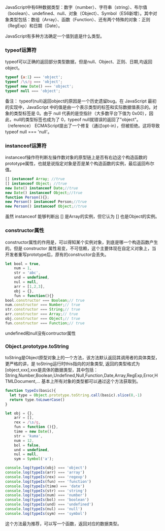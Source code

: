 JavaScript中有6种数据类型：数字（number）、字符串（string）、布尔值（boolean）、undefined、null、对象（Object）、Symbol（ES6新增）。其中对象类型包括：数组（Array）、函数（Function）、还有两个特殊的对象：正则（RegExp）和日期（Date）。

JavaScript有多种方法确定一个值到底是什么类型。

### typeof运算符
typeof可以正确的返回部分类型数据，但是null、Object、正则、日期,均返回object。
```js
typeof {a:1} === 'object';
typeof /\s/g === 'object';
typeof new Date() === 'object';
typeof null === 'object';
```
备注： 
typeof(null)返回object的原因是一个历史遗留bug。在 JavaScript 最初的实现中，JavaScript 中的值是由一个表示类型的标签和实际数据值表示的。对象的类型标签是 0。由于 null 代表的是空指针（大多数平台下值为 0x00），因此，null的类型标签也成为了 0，typeof null就错误的返回了"object"。（reference）
ECMAScript提出了一个修复（通过opt-in），但被拒绝。这将导致typeof null === 'null'。

### instanceof运算符
instanceof操作符判断左操作数对象的原型链上是否有右边这个构造函数的prototype属性，也就是说指定对象是否是某个构造函数的实例，最后返回布尔值。
```js
[] instanceof Array; //true
[] instanceof Object; //true
new Date() instanceof Date;//true
new Date() instanceof Object;//true
function Person(){};
new Person() instanceof Person;//true
new Person() instanceof Object;//true
```
虽然 instanceof 能够判断出 [] 是Array的实例，但它认为 [] 也是Object的实例。

### constructor属性
constructor属性的作用是，可以得知某个实例对象，到底是哪一个构造函数产生的。但是 constructor 属性易变，不可信赖，这个主要体现在自定义对象上，当开发者重写prototype后，原有的constructor会丢失。
```js
let bool = true,
    num = 1,
    str = 'abc',
    und = undefined,
    nul = null,
    arr = [1,2,3],
    obj = {},
    fun = function(){}
bool.constructor === Boolean;// true
num.constructor === Number;// true
str.constructor === String;// true
arr.constructor === Array;// true
obj.constructor === Object;// true
fun.constructor === Function;// true
```
undefined和null没有contructor属性

### Object.prototype.toString
toString是Object原型对象上的一个方法，该方法默认返回其调用者的具体类型，更严格的讲，是 toString运行时this指向的对象类型, 返回的类型格式为[object,xxx],xxx是具体的数据类型，其中包括：String,Number,Boolean,Undefined,Null,Function,Date,Array,RegExp,Error,HTMLDocument,... 基本上所有对象的类型都可以通过这个方法获取到。
```js
function typeIs(basic){
  let type = Object.prototype.toString.call(basic).slice(8,-1)
  return type.toLowerCase()
}

let obj = {},
    arr = [],
    rex = /\s/g,
    fun = function (){},
    time = new Date(),
    str = 'kuma',
    num = 12,
    bol = false,
    und = undefined,
    nul = null,
    sym = Symbol('a');

console.log(typeIs(obj) === 'object')
console.log(typeIs(arr) === 'array')
console.log(typeIs(rex) === 'regexp')
console.log(typeIs(fun) === 'function')
console.log(typeIs(time) === 'date')
console.log(typeIs(str) === 'string')
console.log(typeIs(num) === 'number')
console.log(typeIs(bol) === 'boolean')
console.log(typeIs(und) === 'undefined')
console.log(typeIs(nul) === 'null')
console.log(typeIs(sym) === 'symbol')
```
这个方法最为推荐，可以写一个函数，返回对应的数据类型。